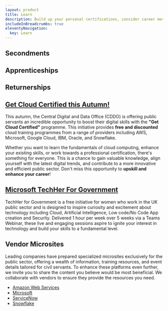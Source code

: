 ```yaml
---
layout: product
title: Learn
description: Build up your personal certifications, consider career moves, or industry placements to get your team cloud ready.
includeInBreadcrumbs: true
eleventyNavigation:
  key: Learn
---
```


## Secondments

## Apprenticeships

## Returnerships

## [Get Cloud Certified this Autumn!](https://digitalpeople.blog.gov.uk/2024/09/17/get-cloud-certified-this-autumn/)

This autumn, the Central Digital and Data Office (CDDO) is offering public servants an incredible opportunity to boost their digital skills with the **"Get Cloud Certified"** programme. This initiative provides **free and discounted** cloud training programmes from a range of providers including AWS, Microsoft, Google Cloud, IBM, Oracle, and Snowflake.

Whether you want to learn the fundamentals of cloud computing, enhance your existing skills, or work towards a professional certification, there's something for everyone. This is a chance to gain valuable knowledge, align yourself with the latest digital trends, and contribute to a more innovative and efficient public sector. Don't miss this opportunity to **upskill and enhance your career**!

## [Microsoft TechHer For Government](https://livesend.microsoft.com/i/Sxo0HY8fobkEVYXmO91aCJGWbbHL5gLHlU0Rgdfi2W5VPzLBCeqlanw___63TdPLUSSIGNTFLhFrsvxkoX8LPLUSSIGNbkKYj3XSc9g8pkdXjFnZdexkvyEfPLUSSIGN6cPLUSSIGNKPLUSSIGNdjity___Tgjf570Yqz1n)

TechHer for Government is a free initiative for women who work in the UK public sector and is designed to inspire curiosity and excitement about technology including Cloud, Artificial Intelligence, Low code/No Code App creation and Security. Delivered 1 hour per week over 5 weeks via a Teams Webinar, these live and engaging sessions aspire to ignite your interest in technology and build your skills to a fundamental level.

## Vendor Microsites

Leading companies have prepared specialized microsites exclusively for the public sector, offering a wealth of information, training resources, and event details tailored for civil servants. To enhance these platforms even further, we invite you to share the content you believe would be most beneficial. We collaborate with vendors to ensure they provide the resources you need.

- [Amazon Web Services](https://aws-experience.com/emea/uki/)
- [Microsoft](https://esi.microsoft.com/landing)
- [ServiceNow](https://your.servicenow.com/uk-government)
- [Snowflake](https://www.snowflake.com/en/solutions/industries/public-sector-uk/)
